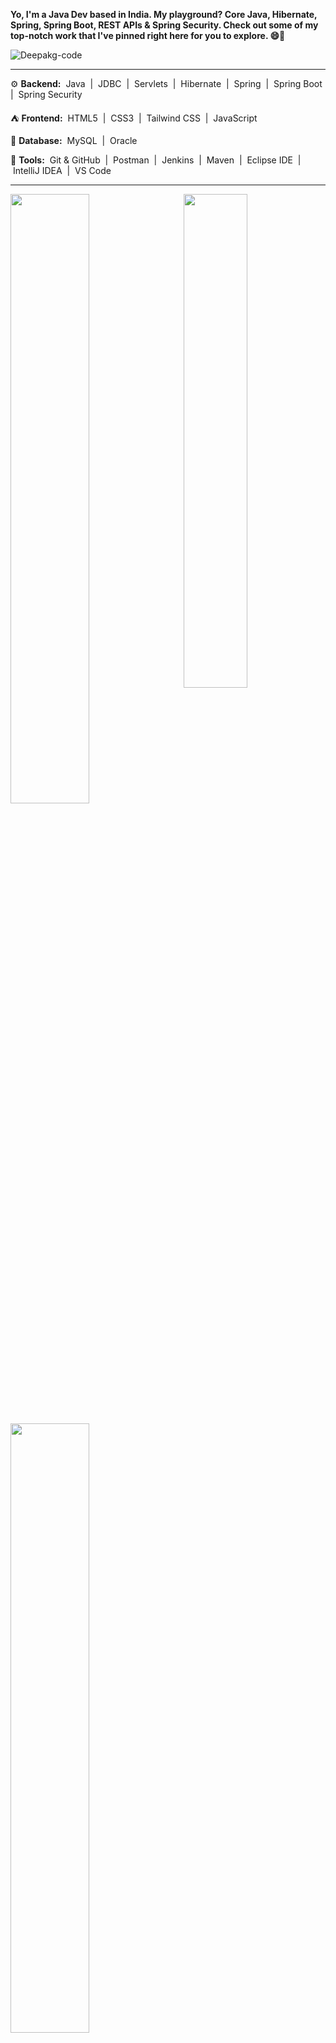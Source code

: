 
**Yo, I'm a Java Dev based in India. My playground? Core Java, Hibernate, Spring, Spring Boot, REST APIs & Spring Security. Check out some of my top-notch work that I've pinned right here for you to explore. 😄🚀**

<p align="left"> <img src="https://komarev.com/ghpvc/?username=Deepakg-code&label=Profile%20views&color=0e75b6&style=flat" alt="Deepakg-code" /> </p>

---
⚙️ **Backend:**
&nbsp;Java&nbsp; | &nbsp;JDBC&nbsp; | &nbsp;Servlets&nbsp; | &nbsp;Hibernate&nbsp; | &nbsp;Spring&nbsp; | &nbsp;Spring Boot&nbsp; | &nbsp;Spring Security&nbsp;

⛺️ **Frontend:** 
&nbsp;HTML5&nbsp; | &nbsp;CSS3&nbsp; | &nbsp;Tailwind CSS&nbsp; | &nbsp;JavaScript&nbsp;

📁 **Database:**
&nbsp;MySQL&nbsp; | &nbsp;Oracle&nbsp; 

🧰 **Tools:**
&nbsp;Git & GitHub&nbsp; | &nbsp;Postman&nbsp; | &nbsp;Jenkins&nbsp; | &nbsp;Maven&nbsp; | &nbsp;Eclipse IDE&nbsp; | &nbsp;IntelliJ IDEA&nbsp; | &nbsp;VS Code&nbsp;

---
<a href="https://github.com/Deepakg-code"><img align="right" width="45%" src="https://github-readme-stats.vercel.app/api/top-langs/?username=Deepakg-code&theme=tokyonight&hide_border=true"></a>
<a href="https://github.com/Deepakg-code"><img width="50%" src="https://github-profile-summary-cards.vercel.app/api/cards/profile-details?username=Deepakg-code&theme=tokyonight&hide_border=true"></a> 
<br />
<br />
<a href="https://github.com/Deepakg-code"><img width="50%" src="https://github-readme-streak-stats.herokuapp.com/?user=Deepakg-code&theme=tokyonight&hide_border=true"></a>
